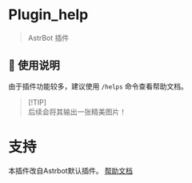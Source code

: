 # Plugin_help

> AstrBot 插件

## 🐔 使用说明
由于插件功能较多，建议使用 `/helps` 命令查看帮助文档。


> [!TIP]\
> 后续会将其输出一张精美图片！
# 支持
本插件改自Astrbot默认插件。
[帮助文档](https://astrbot.app)
